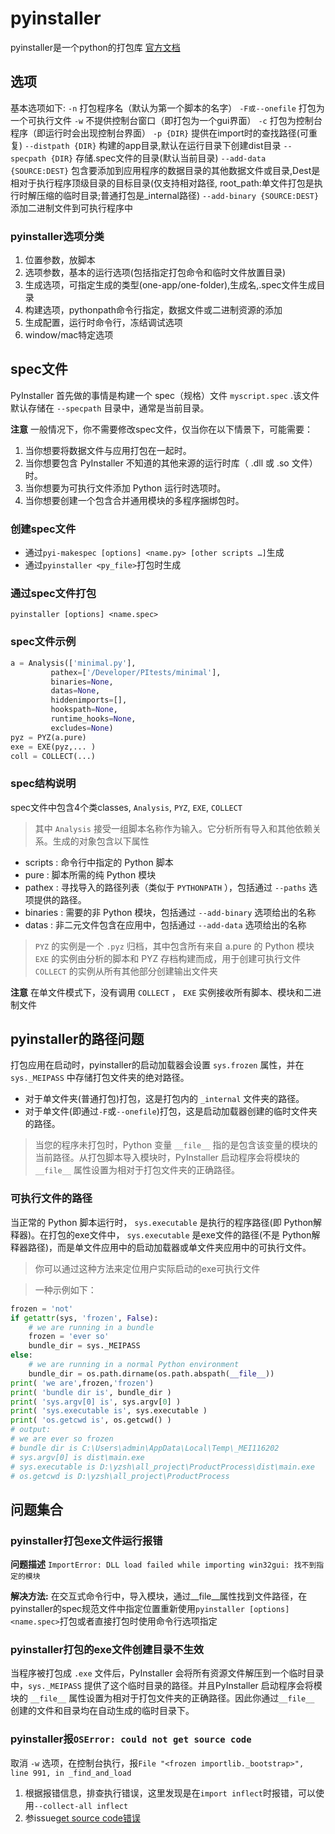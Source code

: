 # pyinstaller
pyinstaller是一个python的打包库
[官方文档](https://pyinstaller.org/en/stable/spec-files.html "spec规范文件说明")

## 选项

基本选项如下:
`-n` 打包程序名（默认为第一个脚本的名字）
`-F或--onefile` 打包为一个可执行文件
`-w` 不提供控制台窗口（即打包为一个gui界面）
`-c` 打包为控制台程序（即运行时会出现控制台界面）
`-p {DIR}` 提供在import时的查找路径(可重复)
`--distpath {DIR}` 构建的app目录,默认在运行目录下创建dist目录
`--specpath {DIR}` 存储.spec文件的目录(默认当前目录)
`--add-data {SOURCE:DEST}` 包含要添加到应用程序的数据目录的其他数据文件或目录,Dest是相对于执行程序顶级目录的目标目录(仅支持相对路径, root_path:单文件打包是执行时解压缩的临时目录;普通打包是_internal路径)
`--add-binary {SOURCE:DEST}` 添加二进制文件到可执行程序中

### pyinstaller选项分类
1. 位置参数，放脚本
2. 选项参数，基本的运行选项(包括指定打包命令和临时文件放置目录)
3. 生成选项，可指定生成的类型(one-app/one-folder),生成名,.spec文件生成目录
4. 构建选项，pythonpath命令行指定，数据文件或二进制资源的添加
5. 生成配置，运行时命令行，冻结调试选项
6. window/mac特定选项

## spec文件

PyInstaller 首先做的事情是构建一个 spec（规格）文件 `myscript.spec` .该文件默认存储在 `--specpath` 目录中，通常是当前目录。

**注意** 一般情况下，你不需要修改spec文件，仅当你在以下情景下，可能需要：

1. 当你想要将数据文件与应用打包在一起时。
2. 当你想要包含 PyInstaller 不知道的其他来源的运行时库（ .dll 或 .so 文件）时。
3. 当你想要为可执行文件添加 Python 运行时选项时。
4. 当你想要创建一个包含合并通用模块的多程序捆绑包时。

### 创建spec文件

- 通过`pyi-makespec [options] <name.py> [other scripts …]`生成
- 通过`pyinstaller <py_file>`打包时生成

### 通过spec文件打包
`pyinstaller [options] <name.spec>`

### spec文件示例
```python
a = Analysis(['minimal.py'],
         pathex=['/Developer/PItests/minimal'],
         binaries=None,
         datas=None,
         hiddenimports=[],
         hookspath=None,
         runtime_hooks=None,
         excludes=None)
pyz = PYZ(a.pure)
exe = EXE(pyz,... )
coll = COLLECT(...)
```

### spec结构说明

spec文件中包含4个类classes, `Analysis`, `PYZ`, `EXE`, `COLLECT`

> 其中 `Analysis` 接受一组脚本名称作为输入。它分析所有导入和其他依赖关系。生成的对象包含以下属性
- scripts : 命令行中指定的 Python 脚本
- pure : 脚本所需的纯 Python 模块
- pathex : 寻找导入的路径列表（类似于 `PYTHONPATH` ），包括通过 `--paths` 选项提供的路径。
- binaries : 需要的非 Python 模块，包括通过 `--add-binary` 选项给出的名称
- datas : 非二元文件包含在应用中，包括通过 `--add-data` 选项给出的名称
> `PYZ` 的实例是一个 `.pyz` 归档，其中包含所有来自 a.pure 的 Python 模块
> `EXE` 的实例由分析的脚本和 PYZ 存档构建而成，用于创建可执行文件
> `COLLECT` 的实例从所有其他部分创建输出文件夹

**注意** 在单文件模式下，没有调用 `COLLECT` ， `EXE` 实例接收所有脚本、模块和二进制文件

## pyinstaller的路径问题

打包应用在启动时，pyinstaller的启动加载器会设置 `sys.frozen` 属性，并在 `sys._MEIPASS` 中存储打包文件夹的绝对路径。
- 对于单文件夹(普通打包)打包，这是打包内的 `_internal` 文件夹的路径。
- 对于单文件(即通过`-F`或`--onefile`)打包，这是启动加载器创建的临时文件夹的路径。

> 当您的程序未打包时，Python 变量 `__file__` 指的是包含该变量的模块的当前路径。从打包脚本导入模块时，PyInstaller 启动程序会将模块的 `__file__` 属性设置为相对于打包文件夹的正确路径。

### 可执行文件的路径

当正常的 Python 脚本运行时， `sys.executable` 是执行的程序路径(即 Python解释器)。在打包的exe文件中， `sys.executable` 是exe文件的路径(不是 Python解释器路径)，而是单文件应用中的启动加载器或单文件夹应用中的可执行文件。

> 你可以通过这种方法来定位用户实际启动的exe可执行文件

> 一种示例如下：
```python
frozen = 'not'
if getattr(sys, 'frozen', False):
    # we are running in a bundle
    frozen = 'ever so'
    bundle_dir = sys._MEIPASS
else:
    # we are running in a normal Python environment
    bundle_dir = os.path.dirname(os.path.abspath(__file__))
print( 'we are',frozen,'frozen')
print( 'bundle dir is', bundle_dir )
print( 'sys.argv[0] is', sys.argv[0] )
print( 'sys.executable is', sys.executable )
print( 'os.getcwd is', os.getcwd() )
# output:
# we are ever so frozen
# bundle dir is C:\Users\admin\AppData\Local\Temp\_MEI116202
# sys.argv[0] is dist\main.exe
# sys.executable is D:\yzsh\all_project\ProductProcess\dist\main.exe
# os.getcwd is D:\yzsh\all_project\ProductProcess
```
## 问题集合

### pyinstaller打包exe文件运行报错

**问题描述** `ImportError: DLL load failed while importing win32gui: 找不到指定的模块`

**解决方法:**
在交互式命令行中，导入模块，通过__file__属性找到文件路径，在pyinstaller的spec规范文件中指定位置重新使用`pyinstaller [options] <name.spec>`打包或者直接打包时使用命令行选项指定

### pyinstaller打包的exe文件创建目录不生效

当程序被打包成 `.exe` 文件后，PyInstaller 会将所有资源文件解压到一个临时目录中，`sys._MEIPASS` 提供了这个临时目录的路径。并且PyInstaller 启动程序会将模块的 `__file__` 属性设置为相对于打包文件夹的正确路径。因此你通过`__file__` 创建的文件和目录均在自动生成的临时目录下。

### pyinstaller报`OSError: could not get source code`

取消 `-w` 选项，在控制台执行，报`File "<frozen importlib._bootstrap>", line 991, in _find_and_load`
1. 根据报错信息，排查执行错误，这里发现是在`import inflect`时报错，可以使用`--collect-all inflect`
2. 参issue[get source code错误](https://github.com/pyinstaller/pyinstaller/issues/4764)